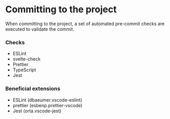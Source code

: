 # Committing to the project

When committing to the project, a set of automated pre-commit checks are executed to validate the commit.

### Checks

- ESLint
- svelte-check
- Prettier
- TypeScript
- Jest

### Beneficial extensions

- ESLint (dbaeumer.vscode-eslint)
- prettier (esbenp.prettier-vscode)
- Jest (orta.vscode-jest)
